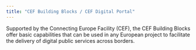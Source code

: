 ```yaml
---
title: "CEF Building Blocks / CEF Digital Portal"
---
```


Supported by the Connecting Europe Facility (CEF), the CEF Building Blocks offer basic capabilities that can be used in any European project to facilitate the delivery of digital public services across borders.

